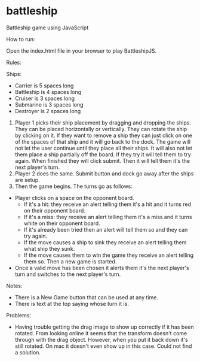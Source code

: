 # battleship
Battleship game using JavaScript

How to run:

Open the index.html file in your browser to play BattleshipJS.

Rules:

Ships:
  - Carrier is 5 spaces long
  - Battleship is 4 spaces long
  - Cruiser is 3 spaces long
  - Submarine is 3 spaces long
  - Destroyer is 2 spaces long

1. Player 1 picks their ship placement by dragging and dropping the ships. They can be placed horizontally or vertically. They can rotate the ship by clicking on it. If they want to remove a ship they can just click on one of the spaces of that ship and it will go back to the dock. The game will not let the user continue until they place all their ships. It will also not let them place a ship partially off the board. If they try it will tell them to try again. When finished they will click submit. Then it will tell them it's the next player's turn.
2. Player 2 does the same. Submit button and dock go away after the ships are setup. 
3. Then the game begins. The turns go as follows:
  - Player clicks on a space on the opponent board.
    - If it's a hit: they receive an alert telling them it's a hit and it turns red on their opponent board.
    - If it's a miss: they receive an alert telling them it's a miss and it turns white on their opponent board.
    - If it's already been tried then an alert will tell them so and they can try again.
    - If the move causes a ship to sink they receive an alert telling them what ship they sunk. 
    - If the move causes them to win the game they receive an alert telling them so. Then a new game is started.
  - Once a valid move has been chosen it alerts them it's the next player's turn and switches to the next player's turn.

Notes:

- There is a New Game button that can be used at any time. 
- There is text at the top saying whose turn it is.

Problems:

- Having trouble getting the drag image to show up correctly if it has been rotated. From looking online it seems that the transform doesn't come through with the drag object. However, when you put it back down it's still rotated. On mac it doesn't even show up in this case. Could not find a solution.




